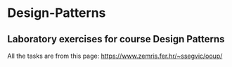 # Design-Patterns
## Laboratory exercises for course  Design Patterns

All the tasks are from this page: https://www.zemris.fer.hr/~ssegvic/ooup/
